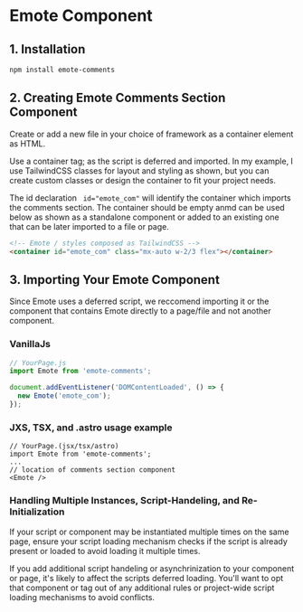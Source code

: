 # Emote Component

## 1. Installation

```bash
npm install emote-comments
```

## 2. Creating Emote Comments Section Component

Create or add a new file in your choice of framework as a container element as HTML.

Use a container tag; as the script is deferred and imported. In my example, I use TailwindCSS classes for layout and styling as shown, but you can create custom classes or design the container to fit your project needs.

The id declaration ``` id="emote_com"``` will identify the container which imports the comments section. The container should be empty anmd can be used below as shown as a standalone component or added to an existing one that can be later imported to a file or page.

```html
<!-- Emote / styles composed as TailwindCSS -->
<container id="emote_com" class="mx-auto w-2/3 flex"></container>
```

## 3. Importing Your Emote Component

Since Emote uses a deferred script, we reccomend importing it or the component that contains Emote directly to a page/file and not another component.

### VanillaJs

```Javascript
// YourPage.js
import Emote from 'emote-comments';

document.addEventListener('DOMContentLoaded', () => {
  new Emote('emote_com');
});
```

### JXS, TSX, and .astro usage example

```JSX
// YourPage.(jsx/tsx/astro)
import Emote from 'emote-comments';
...
// location of comments section component
<Emote />
```

### Handling Multiple Instances, Script-Handeling, and Re-Initialization

If your script or component may be instantiated multiple times on the same page, ensure your script loading mechanism checks if the script is already present or loaded to avoid loading it multiple times.

If you add additional script handeling or asynchrinization to your component or page, it's likely to affect the scripts deferred loading. You'll want to opt that component or tag out of any additional rules or project-wide script loading mechanisms to avoid conflicts.
